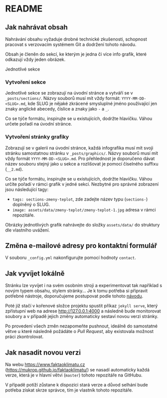 # README

## Jak nahrávat obsah

Nahrávání obsahu vyžaduje drobné technické zkušenosti, schopnost pracovat s verzovacím systémem Git a dodržení tohoto návodu.

Obsah je členěn do sekcí, ke kterým je jedna či více info grafik, které odkazují vždy jeden obrázek.

Jednotlivé sekce

### Vytvoření sekce

Jednotlivé sekce se zobrazují na úvodní stránce a vytváří se v `_posts/sections/`. Názvy souborů musí mít vždy formát:
`YYYY-MM-DD-<SLUG>.md`, kde SLUG je nějaké zkrácené smysluplné jméno používající jen znaky anglické abecedy, číslice a znaky jako `-` a `_`.

Co se týče formátu, inspirujte se u existujících, dodržte hlavičku. Váhou určete pořadí na úvodní stránce.

### Vytvoření stránky grafiky

Zobrazují se v galerii na úvodní stránce, každá infografika musí mít svoji stránku samostatnou stránku v `_posts/graphics/`.
Názvy souborů musí mít vždy formát `YYYY-MM-DD-<SLUG>.md`. Pro přehlednost je doporučeno dávat název souboru stejný jako u sekce a
rozlišovat je pomocí číselného suffixu (`__2.md`).

Co se týče formátu, inspirujte se u existujících, dodržte hlavičku. Váhou určíte pořadí v rámci grafik v jedné sekci.
Nezbytné pro správné zobrazení jsou následující tagy:

- `tags: sections-zmeny-teplot`, zde zadejte název typu (`sections-`) doplněný o SLUG.
- `image: assets/data/zmeny-teplot/zmeny-teplot-1.jpg` adresa v rámci repozitáře.

Obrázky jednotlivých grafik nahrávejte do složky `assets/data/` do struktury dle vlastního uvážení.

## Změna e-mailové adresy pro kontaktní formulář

V souboru `_config.yml` nakonfigurujte pomocí hodnoty `contact`.

## Jak vyvíjet lokálně

Stránku lze vyvíjet i na svém osobním stroji a experimentovat tak například s novým typem obsahu, stylem stránky...
Je k tomu potřeba si připravit potřebné nástroje, doporučujeme postupovat podle tohoto [návodu](https://help.github.com/en/articles/setting-up-your-github-pages-site-locally-with-jekyll).

Poté již stačí v kořenové složce projektu spustit příkaz `jekyll serve`, který zpřístupní web na adrese
http://127.0.0.1:4000 a následně bude monitorovat soubory a v případě jejich změny automaticky sestaví novou verzi stránky.

Po provedení všech změn nezapomeňte pushnout, ideálně do samostatné větve u které následně požádáte o *Pull Request*, aby existovala možnost práci zkontrolovat.

## Jak nasadit novou verzi

Na webu https://www.faktaoklimatu.cz (https://mukrop.github.io/faktaoklimatu/) se nasadí automaticky každá verze, která je v hlavní větvi (`master`) tohoto repozitáře
na GitHubu.

V případě potíží zůstane k dispozici stará verze a důvod selhání bude potřeba získat skrze správce, tím je vlastník tohoto repozitáře.
